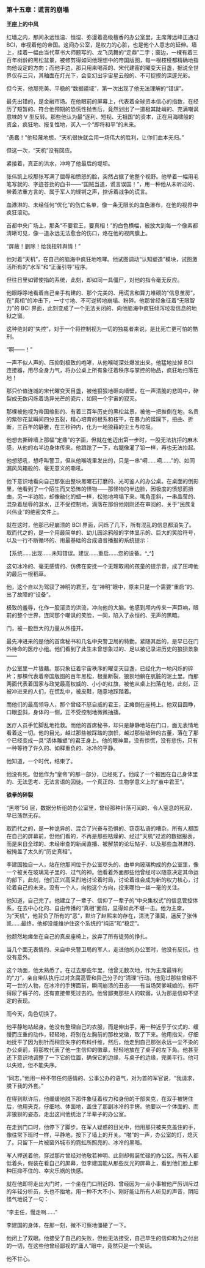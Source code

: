 ﻿### **第十五章：谎言的崩塌**

**王座上的中风**

红墙之内，那间永远恒温、恒湿、弥漫着高级檀香的办公室里，主席薄远峰正通过 BCI，审视着他的帝国。这间办公室，是权力的心脏，也是他个人意志的延伸。墙上，挂着一幅由当代草书大师题写的、龙飞凤舞的“定鼎”二字；窗边，一棵有着三百年树龄的黑松盆景，被修剪得如同他理想中的帝国版图，每一根枝桠都精确地指向他设定的方向；而他手边，那只用来喝茶的、宋代建窑的曜变天目盏，据说全世界仅存三只，其釉面在灯光下，会变幻出宇宙星云般的、不可捉摸的深邃光彩。

但今天，他那完美、平稳的“数据疆域”，第一次出现了他无法理解的“错误”。

最先出错的，是金融市场。在他眼前的屏幕上，代表着全球资本信心的指数，在经历了短暂的、符合他预期的恐慌性抛售后，竟然划出了一道极其陡峭的、充满嘲讽意味的 V 型反转。那些他认为最“逐利、短视、无祖国”的资本，正在用海啸般的资金，疯狂地、报复性地，买入一个“即将和平”的未来。

“愚蠢！”他轻蔑地想，“天机很快就会用一场伟大的胜利，让你们血本无归。”

但这一次，“天机”没有回应。

紧接着，真正的洪水，冲垮了他最后的堤坝。

张伟凯上校那张写满了屈辱和愤怒的脸，突然占据了他整个视野。他举着一幅用毛笔写就的、字迹苍劲的血书——“国贼当道，谎言误国！”，用一种他从未听过的、带着浓重方言的、属于军人的铿锵之声，控诉着战争的谎言。

血淋淋的、未经任何“优化”的伤亡名单，像一条无限长的血色瀑布，在他的视界中疯狂滚动。

首都中央广场上，那条“不要君王，要真相！”的白色横幅，被放大到每一个像素都清晰可见，像一道永远无法愈合的伤口，烙在他的视网膜上。

“屏蔽！删除！给我扭转舆情！”

他对着“天机”，在自己的脑海中疯狂地咆哮。他试图调动“认知塑造”模块，试图激活所有的“水军”和“正面引导”程序。

但往日里如臂使指的系统，此刻，却如同一具僵尸，对他的指令毫无反应。

他眼睁睁地看着自己亲手构建的、那个完美的、用谎言和算力堆砌的“信息茧房”，在“真相”的冲击下，一寸寸地、不可逆转地崩塌、粉碎。他那曾经象征着“无限智力”的 BCI 界面，此刻变成了一个无法关闭的、向他脑海中疯狂倾泻垃圾信息的地狱之窗。

这种绝对的“失控”，对于一个将控制视为一切的独裁者来说，是比死亡更可怕的酷刑。

“啊——！”

一声不似人声的、压抑到极致的咆哮，从他喉咙深处爆发出来。他猛地扯掉 BCI 连接器，用尽全身力气，将办公桌上所有象征着秩序与掌控的物品，疯狂地扫落在地！

那只价值连城的宋代曜变天目盏，被他狠狠地砸向墙壁，在一声清脆的悲鸣中，碎裂成无数闪烁着诡异光芒的瓷片，如同一个宇宙的寂灭。

那棵被他视为帝国缩影的、有着三百年历史的黑松盆景，被他一把推倒在地，名贵的紫砂花盆瞬间四分五裂，精心培育的根系和枝干，在暴力的蹂躏下，扭曲、折断，三百年的静雅，在三秒钟内，化为一地狼藉的尘土与垃圾。

他想去撕碎墙上那幅“定鼎”的字画，但就在他迈出第一步时，一股无法抗拒的麻木感，从他的右半边身体传来。他踉跄了一下，右腿像灌了铅一样，再也无法抬起。

他想怒吼，想呼叫警卫，但从他喉咙里发出的，只是一串“嗬……嗬……”的、如同漏风风箱般的、毫无意义的嘶吼。

他下意识地看向自己那张由整块黑曜石打磨的、光可鉴人的办公桌。在桌面的倒影里，他看到了一个陌生而又恐怖的怪物——那怪物的半边脸，因极度的愤怒而扭曲，另一半边脸，却像融化的蜡一样，松弛地垮塌下来。嘴角歪斜，一串晶莹的、混杂着屈辱的涎水，正不受控制地，滴落在那份他刚刚还在审阅的、关于“民族复兴伟业”的绝密文件上。

就在这时，他那已经崩溃的 BCI 界面，闪烁了几下，所有混乱的信息都消失了。取而代之的，是一个用最简单的、幼儿园涂鸦般的字体显示的、巨大的笑脸符号，以及一行不断循环的、用最基础的合成语音播报的系统提示：

【系统……出现……未知错误。建议……重启……您的设备。^\_^】

这句冰冷的、毫无感情的、仿佛在安抚一个无理取闹的孩童的提示音，成了压垮他的最后一根稻草。

他，这个自以为驾驭了神明的君王，在“神明”眼中，原来只是一个需要“重启”的、出了故障的“设备”。

极致的羞辱，化作一股滚烫的洪流，冲向他的大脑。他感到颅内传来一声巨响，眼前的整个世界，连同那个嘲讽的笑脸，一同，陷入了永恒的、无声的黑暗。

门，被一股巨大的力量从外撞开。

最先冲进来的是他的首席秘书和几名中央警卫局的特勤。紧随其后的，是早已在门外待命的医疗小组。他们看到了此生未曾想象过的、足以被记录进历史的狼狈景象——

办公室里一片狼藉。那只象征着宇宙秩序的曜变天目盏，已经化为一地闪烁的碎片；那棵代表着帝国版图的百年黑松，根茎断裂，狼狈地躺在肮脏的泥土里。而那两面代表着国家与政党最高权威的、小小的红旗，被他从桌上扫落在地，此刻，正被冲进来的人们，在慌乱中，被皮鞋，随意地踩踏着。

而他们的最高领导人，那个曾经不怒自威的君王，正瘫倒在座椅上。他双目圆睁，口眼歪斜，身体的一侧，正不受控制地微微抽搐。

医疗人员手忙脚乱地抢救。而他的首席秘书，却只是静静地站在门口，面无表情地看着这一切。他的目光，越过那些被踩踏的旗帜，越过那些破碎的古董，落在了那个已经变成一具“活体雕塑”的君王身上。他的眼神里，没有惊慌，没有悲伤，只有一种等待了许久的、如释重负的、冰冷的平静。

他知道，一个时代，结束了。

他没有死。但他作为“皇帝”的那一部分，已经死了。他成了一个被困在自己身体里的、无法思考、无法言语的囚徒。一个真正的、生物学意义上的“茧中君王”。

**铁拳的碎裂**

“黑塔”56 层，数据分析组的办公室里，曾经那种针落可闻的、令人窒息的死寂，早已荡然无存。

取而代之的，是一种诡异的、混合了兴奋与恐惧的、窃窃私语的嘈杂。所有人都围在自己的屏幕前，但他们看的，不再是那些枯燥的、经过“天机”过滤的数据报表，而是来自全球的、未经审查的新闻直播、被解禁的论坛帖子、以及那些血淋淋的、被掩盖了太久的“历史真相”。

李建国独自一人，站在他那间位于办公室尽头的、由单向玻璃构成的办公室里，像一个被关在玻璃笼子里的、过气的神。他看着外面那些他曾经可以随意决定其命运的部下，此刻，他们正兴高采烈地讨论着时局，讨论着谁会成为新的权力核心，讨论着自己的未来。没有一个人，向他这个方向，投来哪怕一丝一毫的关注。

他知道，自己完了。他建立了一辈子、信仰了一辈子的“中央集权式”的信息管控体系，在去中心化的、自由传播的“真相”面前，显得如此不堪一击。他为主席，为“天机”，他背负了所有的“恶”，默许了赵熙来的存在，清洗了潘莫，逼反了张伟凯……最终，他却没能维护住这个系统的“纯洁”和“稳定”。

他颓然地瘫坐在自己的真皮座椅上，放弃了所有徒劳的挣扎。

当几个面无表情的、来自中央警卫局的军人，走进他的办公室时，他没有反抗，也没有意外。

这个场面，他太熟悉了。在过去那些年里，他曾无数次地，作为主席最锋利的“刀”，亲自带队执行过对贪腐高管和异己分子的“清理”行动。他见过那些曾经不可一世的人物，在冰冷的手铐面前，瞬间崩溃的丑态——有当场哭爹喊娘的，有吓得尿了裤子的，还有直接晕死过去的。他曾鄙夷那些人的软弱，认为那是信仰不坚定的表现。

而今天，角色切换了。

他平静地站起身。他没有整理自己的衣服，而是伸出手，用一种近乎于仪式的、缓慢而庄重的动作，轻轻地，将别在左胸前的那枚党徽，取了下来。他用指尖，仔细地抚平了因为别针而稍显失序的布料纤维，然后，他走到自己那张永远一尘不染的办公桌前，将那枚代表了他一生信仰的徽章，轻轻地放在了桌子的左下角。他甚至还下意识地调整了一下它的位置，确保它的边缘，与桌子的边缘，完美平行。他可以失败，但不能失序。

“同志，”他用一种不带任何感情的、公事公办的语气，对为首的军官说，“我请求，脱下我的外套。”

在得到默许后，他缓缓地脱下那件象征着权力和身份的干部夹克，在双手被铐住后，他用夹克，仔细地、体面地，盖住了那副冰冷的手铐。他要以一个体面的、而非狼狈的姿态，走出这间他统治了半辈子的办公室。

在走到门口时，他停下了脚步。在军人疑惑的目光中，他用那只被夹克盖住的手，像往常下班时一样，平静地，按下了墙上的开关。“啪”的一声，办公室的灯，熄灭了。只留下一片被窗外城市的霓虹所照亮的、冰冷的黑暗。

军人押送着他，穿过那片曾经对他敬若神明、此刻却假装忙碌的办公区。所有人都低着头，假装在看自己的屏幕，但李建国能从那些反光的屏幕上，看到他们脸上那种压抑不住的、幸灾乐祸的快感。

就在他即将走出大门时，一个坐在门口附近的、曾经因为一点小事被他严厉训斥过的年轻分析员，头也不抬地，用一种不大不小、刚好能让所有人听见的声音，阴阳怪气地说了一句：

“李主任，慢走啊……”

李建国的身体，在那一刻，微不可察地僵硬了一下。

他闭上了双眼。他接受了自己的失败，但他无法接受，自己毕生的信仰和为之付出的一切，在这些他曾经鄙视的“庸人”眼中，竟然只是一个笑话。

他不甘心。
